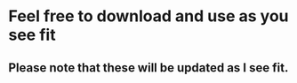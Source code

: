 # Feel free to download and use as you see fit
## Please note that these will be updated as I see fit.
